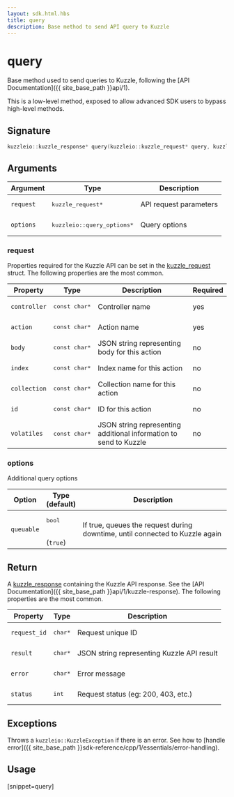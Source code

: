 ```yaml
---
layout: sdk.html.hbs
title: query
description: Base method to send API query to Kuzzle
---
```


# query

Base method used to send queries to Kuzzle, following the [API Documentation]({{ site_base_path }}api/1).

<div class="alert alert-warning">
This is a low-level method, exposed to allow advanced SDK users to bypass high-level methods.
</div>

## Signature

```cpp
kuzzleio::kuzzle_response* query(kuzzleio::kuzzle_request* query, kuzzleio::query_options* options = nullptr)
```

## Arguments

| Argument  | Type             | Description              |
| --------- | ---------------- | ------------------------ |
| `request` | <pre>kuzzle_request\*</pre> | API request parameters |
| `options` | <pre>kuzzleio::query_options\*</pre>  | Query options |

### request

Properties required for the Kuzzle API can be set in the [kuzzle_request](https://github.com/kuzzleio/sdk-go/blob/1.x/internal/wrappers/headers/kuzzlesdk.h#L51) struct.
The following properties are the most common.

| Property     | Type         | Description                                                        | Required |
| ------------ | ------------ | ------------------------------------------------------------------ | -------- |
| `controller` | <pre>const char\*</pre> | Controller name                                         | yes      |
| `action`     | <pre>const char\*</pre> | Action name                                             | yes      |
| `body`       | <pre>const char\*</pre> | JSON string representing body for this action           | no       |
| `index`      | <pre>const char\*</pre> | Index name for this action                              | no       |
| `collection` | <pre>const char\*</pre> | Collection name for this action                         | no       |
| `id`         | <pre>const char\*</pre> | ID for this action                                      | no       |
| `volatiles`  | <pre>const char\*</pre> | JSON string representing additional information to send to Kuzzle | no       |

### options

Additional query options

| Option     | Type<br/>(default)   | Description  |   
| ---------- | ------- | --------------------------------- | 
| `queuable` | <pre>bool</pre><br/>(`true`) | If true, queues the request during downtime, until connected to Kuzzle again |

## Return

A [kuzzle_response](https://github.com/kuzzleio/sdk-go/blob/1.x/internal/wrappers/headers/kuzzlesdk.h#L445) containing the Kuzzle API response. See the [API Documentation]({{ site_base_path }}api/1/kuzzle-response).
The following properties are the most common.

| Property     | Type   | Description                         |
| ------------ | ------ | ----------------------------------- |
| `request_id` | <pre>char\*</pre> | Request unique ID                   |
| `result`     | <pre>char\*</pre> | JSON string representing Kuzzle API result |
| `error`      | <pre>char\*</pre> | Error message                       |
| `status`     | <pre>int</pre>    | Request status (eg: 200, 403, etc.) |

## Exceptions

Throws a `kuzzleio::KuzzleException` if there is an error. See how to [handle error]({{ site_base_path }}sdk-reference/cpp/1/essentials/error-handling).

## Usage

[snippet=query]
